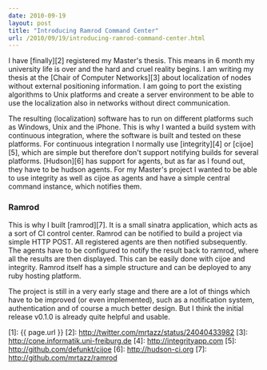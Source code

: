 ```yaml
---
date: 2010-09-19
layout: post
title: "Introducing Ramrod Command Center"
url: /2010/09/19/introducing-ramrod-command-center.html
---
```



I have [finally][2] registered my Master's thesis. This means in 6 month
my university life is over and the hard and cruel reality begins. I am writing
my thesis at the [Chair of Computer Networks][3] about localization of nodes
without external positioning information. I am going to port the existing
algorithms to Unix platforms and create a server environment to be able to use
the localization also in networks without direct communication.

The resulting (localization) software has to run on different platforms such as
Windows, Unix and the iPhone. This is why I wanted a build system with
continuous integration, where the software is built and tested on these
platforms. For continuous integration I normally use [integrity][4] or
[cijoe][5], which are simple but therefore don't support notifying builds for
several platforms. [Hudson][6] has support for agents, but as far as I found
out, they have to be hudson agents. For my Master's project I wanted to be able
to use integrity as well as cijoe as agents and have a simple central command
instance, which notifies them.

### Ramrod
This is why I built [ramrod][7]. It is a small sinatra application, which acts
as a sort of CI control center. Ramrod can be notified to build a project via
simple HTTP POST. All registered agents are then notified subsequently. The
agents have to be configured to notify the result back to ramrod, where all the
results are then displayed. This can be easily done with cijoe and integrity.
Ramrod itself has a simple structure and can be deployed to any ruby
hosting platform.

The project is still in a very early stage and there are a lot of things which
have to be improved (or even implemented), such as a notification system,
authentication and of course a much better design. But I think the initial
release v0.1.0 is already quite helpful and usable.


[1]: {{ page.url }}
[2]: http://twitter.com/mrtazz/status/24040433982
[3]: http://cone.informatik.uni-freiburg.de
[4]: http://integrityapp.com
[5]: http://github.com/defunkt/cijoe
[6]: http://hudson-ci.org
[7]: http://github.com/mrtazz/ramrod
